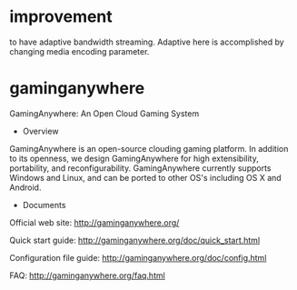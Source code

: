 improvement
===========
to have adaptive bandwidth streaming. Adaptive here is accomplished by changing media encoding parameter.

gaminganywhere
==============

GamingAnywhere: An Open Cloud Gaming System

* Overview

GamingAnywhere is an open-source clouding gaming platform. In addition to its
openness, we design GamingAnywhere for high extensibility, portability, and
reconfigurability. GamingAnywhere currently supports Windows and Linux, and
can be ported to other OS's including OS X and Android.

* Documents

Official web site: http://gaminganywhere.org/

Quick start guide: http://gaminganywhere.org/doc/quick_start.html

Configuration file guide: http://gaminganywhere.org/doc/config.html

FAQ: http://gaminganywhere.org/faq.html

